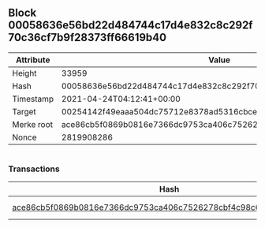 ## Block 00058636e56bd22d484744c17d4e832c8c292f70c36cf7b9f28373ff66619b40

Attribute | Value
--- | ---
Height | 33959
Hash | 00058636e56bd22d484744c17d4e832c8c292f70c36cf7b9f28373ff66619b40
Timestamp | 2021-04-24T04:12:41+00:00
Target | 00254142f49eaaa504dc75712e8378ad5316cbcead634704b3734b6271167cc4
Merke root | ace86cb5f0869b0816e7366dc9753ca406c7526278cbf4c98c65705b905508d6
Nonce | 2819908286

```

```

### Transactions

Hash | Amount
--- | ---
[ace86cb5f0869b0816e7366dc9753ca406c7526278cbf4c98c65705b905508d6](ace86cb5f0869b0816e7366dc9753ca406c7526278cbf4c98c65705b905508d6.md) | 10.00000000 SKEPTI 
